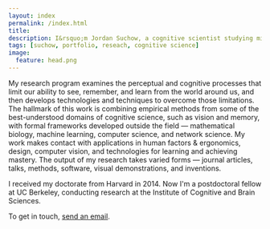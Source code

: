 ```yaml
---
layout: index
permalink: /index.html
title:
description: I&rsquo;m Jordan Suchow, a cognitive scientist studying minds, brains, and machines.
tags: [suchow, portfolio, reseach, cognitive science]
image:
  feature: head.png
---
```


My research program examines the perceptual and cognitive processes that limit our ability to see, remember, and learn from the world around us, and then develops technologies and techniques to overcome those limitations. The hallmark of this work is combining empirical methods from some of the best-understood domains of cognitive science, such as vision and memory, with formal frameworks developed outside the field &mdash; mathematical biology, machine learning, computer science, and network science. My work makes contact with applications in human factors & ergonomics, design, computer vision, and technologies for learning and achieving mastery. The output of my research takes varied forms &mdash; journal articles, talks, methods, software, visual demonstrations, and inventions.

I received my doctorate from Harvard in 2014. Now I'm a postdoctoral fellow at UC Berkeley, conducting research at the Institute of Cognitive and Brain Sciences.

To get in touch, [send an email](mailto:suchow@berkeley.edu).
